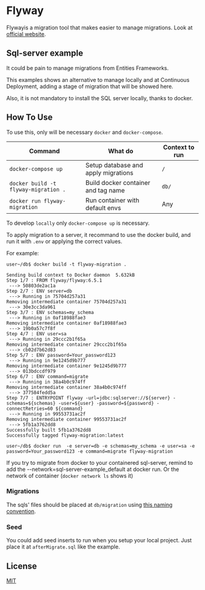 # Flyway

Flywayis a migration tool that makes easier to manage migrations. Look at [official website](https://flywaydb.org/).

## Sql-server example

It could be pain to manage migrations from Entities Frameworks.

This examples shows an alternative to manage locally and at Continuous Deployment, adding a stage of migration that will be showed here.

Also, it is not mandatory to install the SQL server locally, thanks to docker.



## How To Use

To use this, only will be necessary `docker` and `docker-compose`.

| Command                              | What do                             | Context to run |
|--------------------------------------|-------------------------------------|----------------|
| `docker-compose up`                  | Setup database and apply migrations | `/`            |
| `docker build -t flyway-migration .` | Build docker container and tag name | `db/`          |
| `docker run flyway-migration`        | Run container with default envs     | Any            |


To develop `locally` only `docker-compose up` is necessary.

To apply migration to a server, it recommand to use the docker build, and run it with `.env` or applying the correct values.

For example:

```console
user~/db$ docker build -t flyway-migration .

Sending build context to Docker daemon  5.632kB
Step 1/7 : FROM flyway/flyway:6.5.1
 ---> 50803de2ac1a
Step 2/7 : ENV server=db
 ---> Running in 75704d257a31
Removing intermediate container 75704d257a31
 ---> 30e3cc3da961
Step 3/7 : ENV schemas=my_schema
 ---> Running in 0af18988fae3
Removing intermediate container 0af18988fae3
 ---> 19b0a57c7f8f
Step 4/7 : ENV user=sa
 ---> Running in 29ccc2b1f65a
Removing intermediate container 29ccc2b1f65a
 ---> cb02d7b62d83
Step 5/7 : ENV password=Your_password123
 ---> Running in 9e1245d9b777
Removing intermediate container 9e1245d9b777
 ---> 013bdccdf979
Step 6/7 : ENV command=migrate
 ---> Running in 38a4b0c974ff
Removing intermediate container 38a4b0c974ff
 ---> 377584fedd5a
Step 7/7 : ENTRYPOINT flyway -url=jdbc:sqlserver://${server} -schemas=${schemas} -user=${user} -password=${password} -connectRetries=60 ${command}
 ---> Running in 99553731ac2f
Removing intermediate container 99553731ac2f
 ---> 5fb1a3762dd8
Successfully built 5fb1a3762dd8
Successfully tagged flyway-migration:latest

user~/db$ docker run  -e server=db -e schemas=my_schema -e user=sa -e password=Your_password123 -e command=migrate flyway-migration
```

If you try to migrate from docker to your containered sql-server, remind to add the --network=sql-server-example_default at docker run. Or the network of container (`docker network ls` shows it)


### Migrations

The sqls' files should be placed at `db/migration` using [this naming convention](https://flywaydb.org/documentation/migrations#naming).

### Seed

You could add seed inserts to run when you setup your local project. Just place it at `afterMigrate.sql` like the example.

## License
[MIT](https://choosealicense.com/licenses/mit/)
